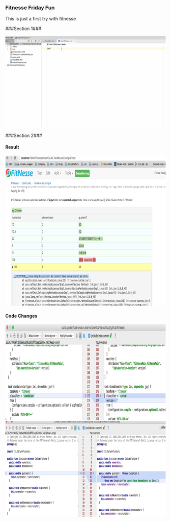 ### Fitnesse Friday Fun

This is just a first try with fitnesse

###Section 1###

![Screenshot](denominationZero.gif)

###Section 2###
#### Result #### 
<img src="fitnesse-custom.png"  width="900" height="470"> 

#### Code Changes
<img src="build.gradle.png"  width="950" height="300">

<img src="division.png"  width="950" height="300"> 


